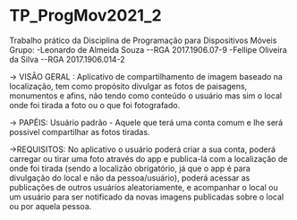 # TP_ProgMov2021_2
Trabalho prático da Disciplina de Programação para Dispositivos Móveis
Grupo:
-Leonardo de Almeida Souza
--RGA 2017.1906.07-9
-Fellipe Oliveira da Silva
--RGA 2017.1906.014-2

-> VISÂO GERAL :
Aplicativo de compartilhamento de imagem baseado na localização, tem como propósito divulgar as fotos de paisagens, monumentos e afins, não tendo como conteúdo o usuário mas sim o
local onde foi tirada a foto ou o que foi fotografado.

-> PAPÉIS:
Usuário padrão - Aquele que terá uma conta comum e lhe será possivel compartilhar as fotos tiradas.

->REQUISITOS:
No aplicativo o usuário poderá criar a sua conta, poderá carregar ou tirar uma foto através do app e publica-lá com a localização de onde foi tirada (sendo a localizão
obrigatório, já que o app é para divulgação do local e não da pessoa/usuário), poderá acessar as publicações de outros usuários aleatoriamente, e acompanhar o local ou um usuário
para ser notificado da novas imagens publicadas sobre o local ou por aquela pessoa. 

